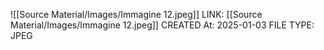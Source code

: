 ![[Source Material/Images/Immagine 12.jpeg]]
LINK: [[Source Material/Images/Immagine 12.jpeg]]
CREATED At: 2025-01-03
FILE TYPE: JPEG

